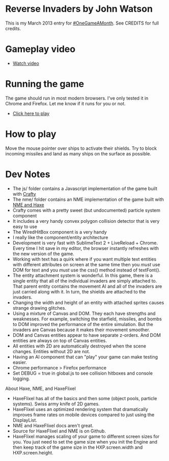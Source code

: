 # Reverse Invaders by John Watson

This is my March 2013 entry for [#OneGameAMonth](http://onegameamonth.com).
See CREDITS for full credits.

# Gameplay video

- [Watch video](http://www.youtube.com/watch?v=OQZ8xB8lYBI)

# Running the game

The game should run in most modern browsers. I've only tested it in Chrome and Firefox. Let me know if it runs for you or not.

- [Click here to play](http://flagrantdisregard.com/invaders/)

# How to play

Move the mouse pointer over ships to activate their shields. Try to block incoming missiles and land as many ships on the surface as possible.

# Dev Notes

- The js/ folder contains a Javascript implementation of the game built with [Crafty](http://craftyjs.com)
- The nme/ folder contains an NME implementation of the game built with [NME and Haxe](http://nme.io)
- Crafty comes with a pretty sweet (but undocumented) particle system component
- It includes a very handy convex polygon collision detector that is very easy to use
- The WiredHitBox component is a very handy 
- I really like the component/entity architecture
- Development is very fast with SublimeText 2 + LiveReload + Chrome. Every time I hit save in my editor, the browser instantly refreshes with the new version of the game.
- Working with text has a quirk where if you want multiple text entities with different attributes on screen at the same time then you *must* use DOM for text and you *must* use the css() method instead of textFont().
- The entity attachment system is wonderful. In this game, there is a single entity that all of the individual invaders are simply attached to. That parent entity contains the movement AI and all of the invaders are just carried along with it. In turn, the shields are attached to the invaders.
- Changing the width and height of an entity with attached sprites causes strange drawing glitches.
- Using a mixture of Canvas and DOM. They each have strengths and weaknesses. For example, switching the starfield, missiles, and bombs to DOM improved the performance of the entire simulation. But the invaders are Canvas because it makes their movement smoother.
- DOM and Canvas entities appear to have separate z-orders. And DOM entities are always on top of Canvas entities.
- All entities with 2D are automatically destroyed when the scene changes. Entities without 2D are not.
- Having an AI component that can "play" your game can make testing easier.
- Chrome performance > Firefox performance
- Set DEBUG = true in global.js to see collision hitboxes and console logging.

About Haxe, NME, and HaxeFlixel

- HaxeFlixel has all of the basics and then some (object pools, particle systems). Swiss army knife of 2D games.
- HaxeFlixel uses an optimized rendering system that dramatically improves frame rates on mobile devices compared to just using the DisplayList.
- NME and HaxeFlixel docs aren't great.
- Source for HaxeFlixel and NME is on Github.
- HaxeFlixel manages scaling of your game to different screen sizes for you. You just need to set the game size when you init the Engine and then keep track of the game size in the HXP.screen.width and HXP.screen.height.

